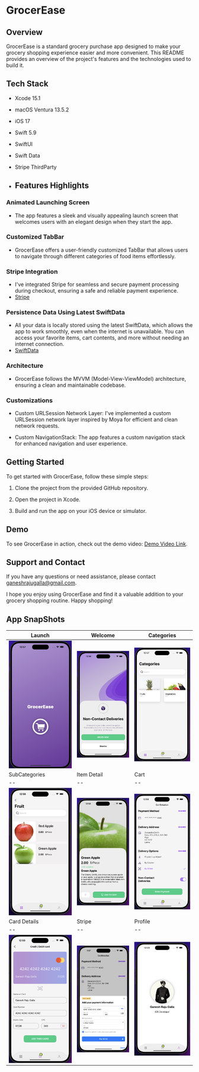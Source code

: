 
# GrocerEase

## Overview

GrocerEase is a standard grocery purchase app designed to make your grocery shopping experience easier and more convenient. This README provides an overview of the project's features and the technologies used to build it.

## Tech Stack

- Xcode 15.1
- macOS Ventura 13.5.2
- iOS 17
- Swift 5.9
- SwiftUI
- Swift Data
- Stripe ThirdParty

- ## Features Highlights

### Animated Launching Screen

- The app features a sleek and visually appealing launch screen that welcomes users with an elegant design when they start the app.

### Customized TabBar

- GrocerEase offers a user-friendly customized TabBar that allows users to navigate through different categories of food items effortlessly.

### Stripe Integration

- I've integrated Stripe for seamless and secure payment processing during checkout, ensuring a safe and reliable payment experience.
- [Stripe](https://stripe.com/docs/libraries/ios)


### Persistence Data Using Latest SwiftData

- All your data is locally stored using the latest SwiftData, which allows the app to work smoothly, even when the internet is unavailable. You can access your favorite items, cart contents, and more without needing an internet connection.
- [SwiftData](https://developer.apple.com/xcode/swiftdata/)

### Architecture

- GrocerEase follows the MVVM (Model-View-ViewModel) architecture, ensuring a clean and maintainable codebase.

### Customizations

- Custom URLSession Network Layer: I've implemented a custom URLSession network layer inspired by Moya for efficient and clean network requests.

- Custom NavigationStack: The app features a custom navigation stack for enhanced navigation and user experience.

## Getting Started

To get started with GrocerEase, follow these simple steps:

1. Clone the project from the provided GitHub repository.

2. Open the project in Xcode.

3. Build and run the app on your iOS device or simulator.

## Demo

To see GrocerEase in action, check out the demo video: [Demo Video Link](https://drive.google.com/drive/folders/1yeeI18U0cGxDnRgJj4TqvPDNmwPfmn5d?usp=sharing).

## Support and Contact

If you have any questions or need assistance, please contact ganeshrajugalla@gmail.com.

I hope you enjoy using GrocerEase and find it a valuable addition to your grocery shopping routine. Happy shopping!

## App SnapShots
| Launch | Welcome | Categories |
| -- | -- | -- |
| ![Launch](GrocerEase/Media/Launch.png) | ![Welcome](GrocerEase/Media/Welcome.png) | ![Categories](GrocerEase/Media/Categories.png) 
| SubCategories | Item Detail | Cart |
| -- | -- | -- |
| ![SubCategories](GrocerEase/Media/SubCategory.png) | ![Item Detail](GrocerEase/Media/Detail.png) | ![Payment](GrocerEase/Media/PaymentConfirmation.png)
| Card Details | Stripe | Profile |
| -- | -- | -- |
| ![Card Details](GrocerEase/Media/CardDetails.png)  |  ![Stripe](GrocerEase/Media/Stripe.png) | ![Profile](GrocerEase/Media/Profile.png) 



